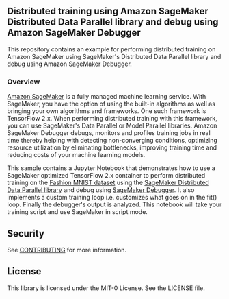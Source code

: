## Distributed training using Amazon SageMaker Distributed Data Parallel library and debug using Amazon SageMaker Debugger

This repository contains an example for performing distributed training on Amazon SageMaker using SageMaker's Distributed Data Parallel library and debug using Amazon SageMaker Debugger.

### Overview

[Amazon SageMaker](https://aws.amazon.com/sagemaker/) is a fully managed machine learning service. With SageMaker, you have the option of using the built-in algorithms as well as bringing your own algorithms and frameworks. One such framework is TensorFlow 2.x. When performing distributed training with this framework, you can use SageMaker's Data Parallel or Model Parallel libraries. Amazon SageMaker Debugger debugs, monitors and profiles training jobs in real time thereby helping with detecting non-converging conditions, optimizing resource utilization by eliminating bottlenecks, improving training time and reducing costs of your machine learning models.

This sample contains a Jupyter Notebook that demonstrates how to use a SageMaker optimized TensorFlow 2.x container to perform distributed training on the [Fashion MNIST dataset](https://github.com/zalandoresearch/fashion-mnist) using the [SageMaker Distributed Data Parallel library](https://docs.aws.amazon.com/sagemaker/latest/dg/data-parallel.html) and debug using [SageMaker Debugger](https://docs.aws.amazon.com/sagemaker/latest/dg/train-debugger.html). It also implements a custom training loop i.e. customizes what goes on in the fit() loop. Finally the debugger's output is analyzed. This notebook will take your training script and use SageMaker in script mode.

## Security

See [CONTRIBUTING](CONTRIBUTING.md#security-issue-notifications) for more information.

## License

This library is licensed under the MIT-0 License. See the LICENSE file.

